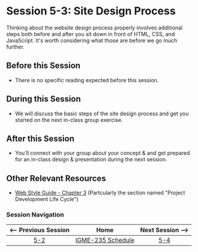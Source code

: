 # Session 5-3: Site Design Process

Thinking about the website design process properly involves additional steps both before and after you sit down in front of HTML, CSS, and JavaScript.  It's worth considering what those are before we go much further.

## Before this Session
- There is no specific reading expected before this session.

## During this Session
- We will discuss the basic steps of the site design process and get you started on the next in-class group exercise.

## After this Session
- You'll connect with your group about your concept & and get prepared for an in-class design & presentation during the next session.

## Other Relevant Resources
- [Web Style Guide - Chapter 3](https://www.webstyleguide.com/3-process.html) (Partcularly the section named "Project Development Life Cycle")

### Session Navigation

| <-- Previous Session |               Home                  | Next Session --> |
|:--------------------:|:-----------------------------------:|:----------------:|
|  [5-2](5-2.md)       | [IGME-235 Schedule](../schedule.md) |   [5-4](5-4.md)  |
